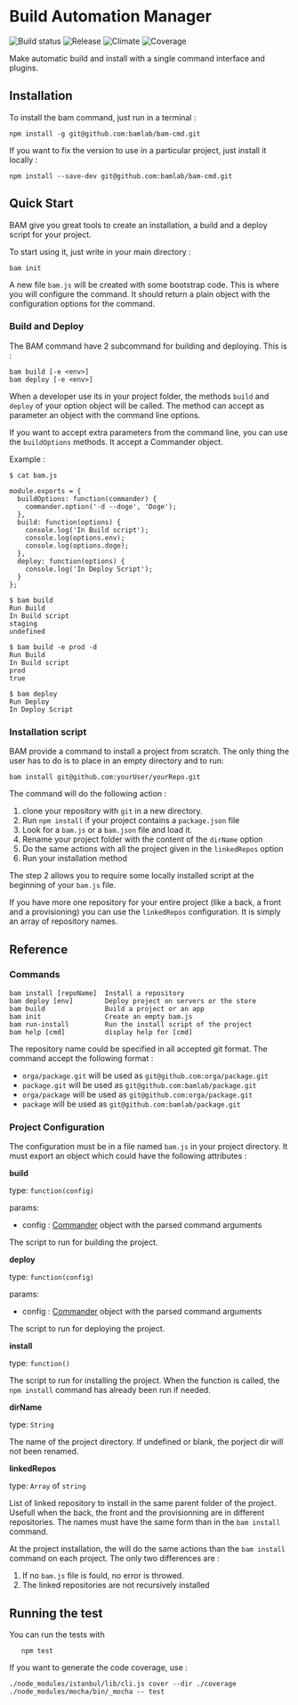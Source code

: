 Build Automation Manager
======================

![Build status](https://img.shields.io/circleci/project/bamlab/bam-cmd/master.svg)
![Release](https://img.shields.io/github/release/bamlab/bam-cmd.svg)
![Climate](https://img.shields.io/codeclimate/github/bamlab/bam-cmd.svg)
![Coverage](https://img.shields.io/codeclimate/coverage/github/bamlab/bam-cmd.svg)

Make automatic build and install with a single command interface and plugins.

## Installation

To install the bam command, just run in a terminal :
```
npm install -g git@github.com:bamlab/bam-cmd.git
```

If you want to fix the version to use in a particular project, just install it locally :
```
npm install --save-dev git@github.com:bamlab/bam-cmd.git
```

## Quick Start

BAM give you great tools to create an installation, a build and a deploy script for your project.

To start using it, just write in your main directory :
```
bam init
```

A new file `bam.js` will be created with some bootstrap code. This is where you will configure the command.
It should return a plain object with the configuration options for the command.

### Build and Deploy

The BAM command have 2 subcommand for building and deploying. This is :
```
bam build [-e <env>]
bam deploy [-e <env>]
```

When a developer use its in your project folder, the methods `build` and `deploy` of your option object will be called.
The method can accept as parameter an object with the command line options.

If you want to accept extra parameters from the command line, you can use the `buildOptions` methods. It accept a Commander object.


Example :
```
$ cat bam.js

module.exports = {
  buildOptions: function(commander) {
	commander.option('-d --doge', 'Doge');
  },
  build: function(options) {
    console.log('In Build script');
    console.log(options.env);
	console.log(options.doge);
  },
  deploy: function(options) {
    console.log('In Deploy Script');
  }
};

$ bam build
Run Build
In Build script
staging
undefined

$ bam build -e prod -d
Run Build
In Build script
prod
true

$ bam deploy
Run Deploy
In Deploy Script
```

### Installation script

BAM provide a command to install a project from scratch. The only thing the user has to do is to place in an empty directory and to run:
```
bam install git@github.com:yourUser/yourRepo.git
```

The command will do the following action :
1. clone your repository with `git` in a new directory.
2. Run `npm install` if your project contains a `package.json` file
3. Look for a `bam.js` or a `bam.json` file and load it.
4. Rename your project folder with the content of the `dirName` option
5. Do the same actions with all the project given in the `linkedRepos` option
6. Run your installation method

The step 2 allows you to require some locally installed script at the beginning of your `bam.js` file.

If you have more one repository for your entire project (like a back, a front and a provisioning) you can use the `linkedRepos` configuration. It is simply an array of repository names.

## Reference

### Commands

```
bam install [repoName]  Install a repository
bam deploy [env]        Deploy project on servers or the store
bam build               Build a project or an app
bam init                Create an empty bam.js
bam run-install         Run the install script of the project
bam help [cmd]          display help for [cmd]
```

The repository name could be specified in all accepted git format. The command accept the following format : 
* `orga/package.git` will be used as `git@github.com:orga/package.git` 
* `package.git` will be used as `git@github.com:bamlab/package.git`
* `orga/package` will be used as `git@github.com:orga/package.git` 
* `package` will be used as `git@github.com:bamlab/package.git` 

### Project Configuration

The configuration must be in a file named `bam.js` in your project directory. It must export an object which could have the following attributes :

**build**

type: `function(config)`

params:
+ config : [Commander](https://github.com/tj/commander.js) object with the parsed command arguments

The script to run for building the project.

**deploy**

type: `function(config)`

params:
+ config : [Commander](https://github.com/tj/commander.js) object with the parsed command arguments

The script to run for deploying the project.

**install**

type: `function()`

The script to run for installing the project. When the function is called, the `npm install` command has already been run if needed.


**dirName**

type: `String`

The name of the project directory. If undefined or blank, the porject dir will not been renamed.

**linkedRepos**

type: `Array` of `string`

List of linked repository to install in the same parent folder of the project. Usefull when the back, the front and the provisionning are in different repositories. The names must have the same form than in the `bam install` command.

At the project installation, the will do the same actions than the `bam install` command on each project. The only two differences are :

1. If no `bam.js` file is fould, no error is throwed.
2. The linked repositories are not recursively installed


## Running the test

You can run the tests with
```
   npm test
```

If you want to generate the code coverage, use :
```
./node_modules/istanbul/lib/cli.js cover --dir ./coverage ./node_modules/mocha/bin/_mocha -- test
```
